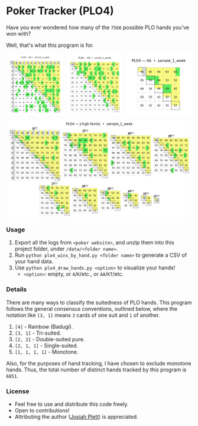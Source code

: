 # Poker Tracker (PLO4)

Have you ever wondered how many of the `7566` possible PLO hands you've won with?

Well, that's what this program is for.

<div style="display: flex; flex-wrap: wrap; gap: 10px; justify-content: center; margin: 1em 0;">
  <img src="/output/sample_1_week_AA_grid.png" style="flex: 1 1 30%; max-width: 30%; height: auto;" />
  <img src="/output/sample_1_week_KQ_grid.png" style="flex: 1 1 30%; max-width: 30%; height: auto;" />
  <img src="/output/sample_1_week_A6_grid.png" style="flex: 1 1 30%; max-width: 35%; height: auto;" />
</div>

<div style="display: flex; justify-content: center; margin: 1em 0;">
  <img src="/output/sample_1_week_J_family.png" style="width: 100%; max-width: 98%; height: auto;" />
</div>

### Usage

1. Export all the logs from `<poker website>`, and unzip them into this project folder, under `/data/<folder name>`.
2. Run `python plo4_wins_by_hand.py <folder name>` to generate a CSV of your hand data.
3. Use `python plo4_draw_hands.py <option>` to visualize your hands!
   - `<option>`: empty, or `A`/`K`/etc., or `AA`/`KT`/etc.

### Details

There are many ways to classify the suitedness of PLO hands. This program follows the general consensus conventions, outlined below, where the notation like `[3, 1]` means `3` cards of one suit and `1` of another.

1. `[4]` - Rainbow (Badugi).
2. `[3, 1]` - Tri-suited.
3. `[2, 2]` - Double-suited pure.
4. `[2, 1, 1]` - Single-suited.
5. `[1, 1, 1, 1]` - Monotone.

Also, for the purposes of hand tracking, I have chosen to exclude monotone hands. Thus, the total number of distinct hands tracked by this program is `6851`.

### License

- Feel free to use and distribute this code freely.
- Open to contributions!
- Attributing the author ([Josiah Plett](https://plett.dev/)) is appreciated.
